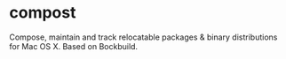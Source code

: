 # compost
Compose, maintain and track relocatable packages &amp; binary distributions for Mac OS X. Based on Bockbuild. 
